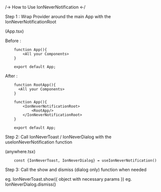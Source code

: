 /-> How to Use IonNeverNotification <-/

Step 1 : Wrap Provider around the main App with the IonNeverNotificationRoot

(App.tsx)

Before :

        function App(){
            <All your Components>
        }

        export default App;

After :

        function RootApp(){
          <All your Components>
        }

        function App(){
            <IonNeverNotificationRoot>
                <RootApp/>
            </IonNeverNotificationRoot>
        }

        export default App;

Step 2: Call IonNeverToast / IonNeverDialog with the useIonNeverNotification function

(anywhere.tsx)

        const {IonNeverToast, IonNeverDialog} = useIonNeverNotification()

Step 3: Call the show and dismiss (dialog only) function when needed

eg. IonNeverToast.show({ object with necessary params })
eg. IonNeverDialog.dismiss()
